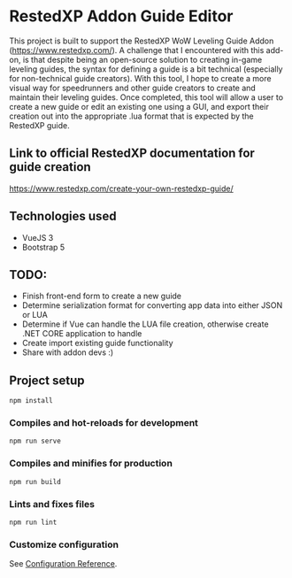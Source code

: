 # RestedXP Addon Guide Editor
This project is built to support the RestedXP WoW Leveling Guide Addon (https://www.restedxp.com/). A challenge that I encountered with this add-on, is that despite being an open-source solution to creating in-game leveling guides, the syntax for defining a guide is a bit technical (especially for non-technical guide creators). With this tool, I hope to create a more visual way for speedrunners and other guide creators to create and maintain their leveling guides. Once completed, this tool will allow a user to create a new guide or edit an existing one using a GUI, and export their creation out into the appropriate .lua format that is expected by the RestedXP guide. 

## Link to official RestedXP documentation for guide creation
https://www.restedxp.com/create-your-own-restedxp-guide/

## Technologies used
- VueJS 3
- Bootstrap 5

## TODO:
- Finish front-end form to create a new guide
- Determine serialization format for converting app data into either JSON or LUA
- Determine if Vue can handle the LUA file creation, otherwise create .NET CORE application to handle
- Create import existing guide functionality
- Share with addon devs :)

## Project setup
```
npm install
```

### Compiles and hot-reloads for development
```
npm run serve
```

### Compiles and minifies for production
```
npm run build
```

### Lints and fixes files
```
npm run lint
```

### Customize configuration
See [Configuration Reference](https://cli.vuejs.org/config/).
